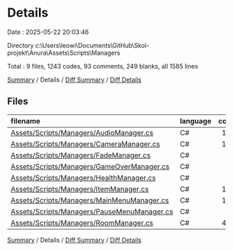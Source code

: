 # Details

Date : 2025-05-22 20:03:46

Directory c:\\Users\\leowi\\Documents\\GitHub\\Skol-projekt\\Anura\\Assets\\Scripts\\Managers

Total : 9 files,  1243 codes, 93 comments, 249 blanks, all 1585 lines

[Summary](results.md) / Details / [Diff Summary](diff.md) / [Diff Details](diff-details.md)

## Files
| filename | language | code | comment | blank | total |
| :--- | :--- | ---: | ---: | ---: | ---: |
| [Assets/Scripts/Managers/AudioManager.cs](/Assets/Scripts/Managers/AudioManager.cs) | C# | 130 | 3 | 21 | 154 |
| [Assets/Scripts/Managers/CameraManager.cs](/Assets/Scripts/Managers/CameraManager.cs) | C# | 118 | 17 | 26 | 161 |
| [Assets/Scripts/Managers/FadeManager.cs](/Assets/Scripts/Managers/FadeManager.cs) | C# | 13 | 0 | 6 | 19 |
| [Assets/Scripts/Managers/GameOverManager.cs](/Assets/Scripts/Managers/GameOverManager.cs) | C# | 35 | 0 | 7 | 42 |
| [Assets/Scripts/Managers/HealthManager.cs](/Assets/Scripts/Managers/HealthManager.cs) | C# | 57 | 3 | 16 | 76 |
| [Assets/Scripts/Managers/ItemManager.cs](/Assets/Scripts/Managers/ItemManager.cs) | C# | 134 | 15 | 26 | 175 |
| [Assets/Scripts/Managers/MainMenuManager.cs](/Assets/Scripts/Managers/MainMenuManager.cs) | C# | 198 | 2 | 27 | 227 |
| [Assets/Scripts/Managers/PauseMenuManager.cs](/Assets/Scripts/Managers/PauseMenuManager.cs) | C# | 79 | 0 | 12 | 91 |
| [Assets/Scripts/Managers/RoomManager.cs](/Assets/Scripts/Managers/RoomManager.cs) | C# | 479 | 53 | 108 | 640 |

[Summary](results.md) / Details / [Diff Summary](diff.md) / [Diff Details](diff-details.md)